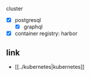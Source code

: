 cluster
- [X] postgresql
  - [X] graphql
- [X] container registry: harbor

## link
- [[../kubernetes|kubernetes]]
